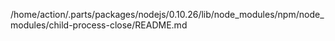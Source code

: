 /home/action/.parts/packages/nodejs/0.10.26/lib/node_modules/npm/node_modules/child-process-close/README.md